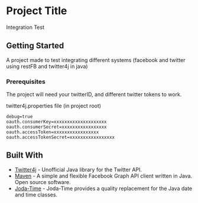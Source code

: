# Project Title

Integration Test

## Getting Started

A project made to test integrating different systems (facebook and twitter using restFB and twitter4j in java)

### Prerequisites

The project will need your twitterID, and different twitter tokens to work.


twitter4j.properties file (in project root)
```
debug=true
oauth.consumerKey=xxxxxxxxxxxxxxxxxxxx
oauth.consumerSecret=xxxxxxxxxxxxxxxxx
oauth.accessToken=xxxxxxxxxxxxxxxxx
oauth.accessTokenSecret=xxxxxxxxxxxxxxxxx
```


## Built With

* [Twitter4j](http://twitter4j.org/en/) - Unofficial Java library for the Twitter API.
* [Maven](https://maven.apache.org/) - A simple and flexible Facebook Graph API client written in Java. Open source software.
* [Joda-Time](http://www.joda.org/joda-time/) - Joda-Time provides a quality replacement for the Java date and time classes.

